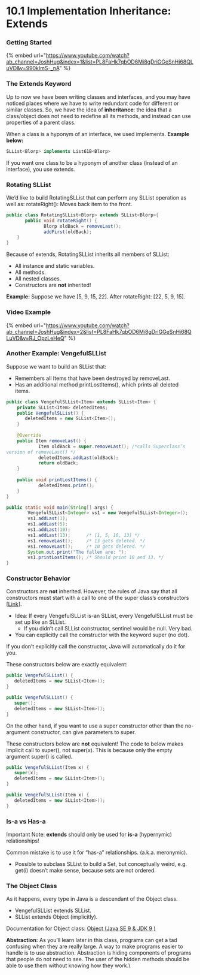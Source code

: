 # 10.1 Implementation Inheritance: Extends

### **Getting Started**

{% embed url="https://www.youtube.com/watch?ab_channel=JoshHug&index=1&list=PL8FaHk7qbOD6Mi8gDriGGeSnHi68QLuVD&v=990kImS-_nA" %}

### **The Extends Keyword**

Up to now we have been writing classes and interfaces, and you may have noticed places where we have to write redundant code for different or similar classes. So, we have the idea of **inheritance**: the idea that a class/object does not need to redefine all its methods, and instead can use properties of a parent class.

When a class is a hyponym of an interface, we used implements. **Example below:**

```java
SLList<Blorp> implements List61B<Blorp>
```

If you want one class to be a hyponym of another class (instead of an interface), you use extends.&#x20;

### Rotating SLList

We’d like to build RotatingSLList that can perform any SLList operation as well as: rotateRight(): Moves back item to the front.&#x20;

```java
public class RotatingSLList<Blorp> extends SLList<Blorp>{
       public void rotateRight() {
              Blorp oldBack = removeLast();
              addFirst(oldBack);
	}
}
```

Because of extends, RotatingSLList inherits all members of SLList:

* All instance and static variables.
* All methods.
* All nested classes.
* Constructors are **not** inherited!

**Example:** Suppose we have \[5, 9, 15, 22]. After rotateRight: \[22, 5, 9, 15].

### Video Example

{% embed url="https://www.youtube.com/watch?ab_channel=JoshHug&index=2&list=PL8FaHk7qbOD6Mi8gDriGGeSnHi68QLuVD&v=RJ_OpzLeHeQ" %}

### Another Example: VengefulSLList

Suppose we want to build an SLList that:

* Remembers all Items that have been destroyed by removeLast.
* Has an additional method printLostItems(), which prints all deleted items.

```java
public class VengefulSLList<Item> extends SLList<Item> {
	private SLList<Item> deletedItems;
	public VengefulSLList() {
       deletedItems = new SLList<Item>();
	}
  
	@Override
	public Item removeLast() {
    		Item oldBack = super.removeLast(); /*calls Superclass’s 
version of removeLast() */
    		deletedItems.addLast(oldBack);
    		return oldBack;
	}
 
	public void printLostItems() {
    		deletedItems.print();
	}
}

public static void main(String[] args) {
    	VengefulSLList<Integer> vs1 = new VengefulSLList<Integer>();
    	vs1.addLast(1);
    	vs1.addLast(5);
    	vs1.addLast(10);
    	vs1.addLast(13);      /* [1, 5, 10, 13] */
    	vs1.removeLast();     /* 13 gets deleted. */
    	vs1.removeLast();     /* 10 gets deleted. */
    	System.out.print("The fallen are: ");
    	vs1.printLostItems(); /* Should print 10 and 13. */
}
```

### Constructor Behavior

Constructors are **not** inherited. However, the rules of Java say that all constructors must start with a call to one of the super class’s constructors \[[Link](https://docs.oracle.com/javase/tutorial/java/IandI/super.html)].

* Idea: If every VengefulSLList is-an SLList, every VengefulSLList must be set up like an SLList.
  * If you didn’t call SLList constructor, sentinel would be null. Very bad.
* You can explicitly call the constructor with the keyword super (no dot).

If you don’t explicitly call the constructor, Java will automatically do it for you.

These constructors below are exactly equivalent:

```java
public VengefulSLList() {
   deletedItems = new SLList<Item>();
}

public VengefulSLList() {
   super();
   deletedItems = new SLList<Item>();
}
```

On the other hand, if you want to use a super constructor other than the no-argument constructor, can give parameters to super.

These constructors below are **not** equivalent! The code to below makes implicit call to super(), not super(x). This is because only the empty argument super() is called.

```java
public VengefulSLList(Item x) {
   super(x);
   deletedItems = new SLList<Item>();
}

public VengefulSLList(Item x) {
   deletedItems = new SLList<Item>();
}
```

### Is-a vs Has-a

Important Note: **extends** should only be used for **is-a** (hypernymic) relationships!

Common mistake is to use it for “has-a” relationships. (a.k.a. meronymic).

* Possible to subclass SLList to build a Set, but conceptually weird, e.g. get(i) doesn’t make sense, because sets are not ordered.

### The Object Class

As it happens, every type in Java is a descendant of the Object class.

* VengefulSLList extends SLList.
* SLList extends Object (implicitly).

Documentation for Object class: [Object (Java SE 9 & JDK 9 )](https://docs.oracle.com/javase/9/docs/api/java/lang/Object.html)

**Abstraction:** As you’ll learn later in this class, programs can get a tad confusing when they are really large. A way to make programs easier to handle is to use abstraction. Abstraction is hiding components of programs that people do not need to see. The user of the hidden methods should be able to use them without knowing how they work.\
